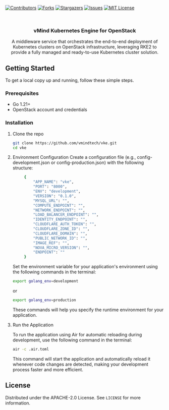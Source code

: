 <a name="readme-top"></a>

[![Contributors][contributors-shield]][contributors-url]
[![Forks][forks-shield]][forks-url]
[![Stargazers][stars-shield]][stars-url]
[![Issues][issues-shield]][issues-url]
[![MIT License][license-shield]][license-url]



<!-- PROJECT LOGO -->
<br />
<div align="center">

  <h3 align="center">vMind Kubernetes Engine for OpenStack</h3>

  <p align="center">
     A middleware service that orchestrates the end-to-end deployment of Kubernetes clusters on OpenStack infrastructure, leveraging RKE2 to provide a fully managed and ready-to-use Kubernetes cluster solution.
    <br />
  </p>
</div>

## Getting Started

To get a local copy up and running, follow these simple steps.

### Prerequisites

- Go 1.21+
- OpenStack account and credentials

### Installation

1. Clone the repo
   ```sh
   git clone https://github.com/vmindtech/vke.git
   cd vke
   ```

2. Environment Configuration
    Create a configuration file (e.g., config-development.json or config-production.json) with the following structure:

   ```sh
        {
            "APP_NAME": "vke",
            "PORT": "8000",
            "ENV": "development",
            "VERSION": "0.1.0",
            "MYSQL_URL": "",
            "COMPUTE_ENDPOINT": "",
            "NETWORK_ENDPOINT": "",
            "LOAD_BALANCER_ENDPOINT": "",
            "IDENTITY_ENDPOINT": "",
            "CLOUDFLARE_AUTH_TOKEN": "",
            "CLOUDFLARE_ZONE_ID": "",
            "CLOUDFLARE_DOMAIN": "",
            "PUBLIC_NETWORK_ID": "",
            "IMAGE_REF": "",
            "NOVA_MICRO_VERSION": "",
            "ENDPOINT": ""
        }
   ```
    Set the environment variable for your application's environment using the following commands in the terminal:

    ```sh
    export golang_env=development
    ```
    or 

    ```sh
    export golang_env=production
    ```
    These commands will help you specify the runtime environment for your application.

3. Run the Application

    To run the application using Air for automatic reloading during development, use the following command in the terminal:

    ```sh
    air -c .air.toml
    ```

    This command will start the application and automatically reload it whenever code changes are detected, making your development process faster and more efficient.

<!-- LICENSE -->
## License

Distributed under the APACHE-2.0 License. See `LICENSE` for more information.


[contributors-shield]: https://img.shields.io/github/contributors/vmindtech/vke?style=for-the-badge
[contributors-url]: https://github.com/vmindtech/vke/graphs/contributors
[forks-shield]: https://img.shields.io/github/forks/vmindtech/vke?style=for-the-badge
[forks-url]: https://github.com/vmindtech/vke/network/members
[stars-shield]: https://img.shields.io/github/stars/vmindtech/vke?style=for-the-badge
[stars-url]: https://github.com/vmindtech/vke/stargazers
[issues-shield]: https://img.shields.io/github/issues/vmindtech/vke?style=for-the-badge
[issues-url]: https://github.com/vmindtech/vke/issues
[license-shield]: https://img.shields.io/github/license/vmindtech/vke?style=for-the-badge
[license-url]: https://github.com/vmindtech/vke/blob/main/LICENSE
